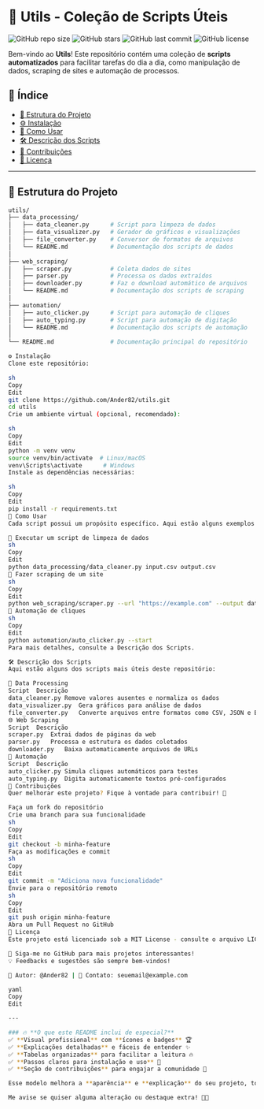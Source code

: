 # 🚀 Utils - Coleção de Scripts Úteis

![GitHub repo size](https://img.shields.io/github/repo-size/Ander82/utils?style=flat-square)
![GitHub stars](https://img.shields.io/github/stars/Ander82/utils?style=flat-square)
![GitHub last commit](https://img.shields.io/github/last-commit/Ander82/utils?style=flat-square)
![GitHub license](https://img.shields.io/github/license/Ander82/utils?style=flat-square)

Bem-vindo ao **Utils**! Este repositório contém uma coleção de **scripts automatizados** para facilitar tarefas do dia a dia, como manipulação de dados, scraping de sites e automação de processos.

## 📌 Índice

- [📂 Estrutura do Projeto](#-estrutura-do-projeto)
- [⚙️ Instalação](#️-instalação)
- [🚀 Como Usar](#-como-usar)
- [🛠️ Descrição dos Scripts](#️-descrição-dos-scripts)
- [🤝 Contribuições](#-contribuições)
- [📜 Licença](#-licença)

---

## 📂 **Estrutura do Projeto**

```bash
utils/
├── data_processing/
│   ├── data_cleaner.py      # Script para limpeza de dados
│   ├── data_visualizer.py   # Gerador de gráficos e visualizações
│   ├── file_converter.py    # Conversor de formatos de arquivos
│   └── README.md            # Documentação dos scripts de dados
│
├── web_scraping/
│   ├── scraper.py           # Coleta dados de sites
│   ├── parser.py            # Processa os dados extraídos
│   ├── downloader.py        # Faz o download automático de arquivos
│   └── README.md            # Documentação dos scripts de scraping
│
├── automation/
│   ├── auto_clicker.py      # Script para automação de cliques
│   ├── auto_typing.py       # Script para automação de digitação
│   └── README.md            # Documentação dos scripts de automação
│
└── README.md                # Documentação principal do repositório

⚙️ Instalação
Clone este repositório:

sh
Copy
Edit
git clone https://github.com/Ander82/utils.git
cd utils
Crie um ambiente virtual (opcional, recomendado):

sh
Copy
Edit
python -m venv venv
source venv/bin/activate  # Linux/macOS
venv\Scripts\activate      # Windows
Instale as dependências necessárias:

sh
Copy
Edit
pip install -r requirements.txt
🚀 Como Usar
Cada script possui um propósito específico. Aqui estão alguns exemplos de uso:

🔹 Executar um script de limpeza de dados
sh
Copy
Edit
python data_processing/data_cleaner.py input.csv output.csv
🔹 Fazer scraping de um site
sh
Copy
Edit
python web_scraping/scraper.py --url "https://example.com" --output data.json
🔹 Automação de cliques
sh
Copy
Edit
python automation/auto_clicker.py --start
Para mais detalhes, consulte a Descrição dos Scripts.

🛠️ Descrição dos Scripts
Aqui estão alguns dos scripts mais úteis deste repositório:

📂 Data Processing
Script	Descrição
data_cleaner.py	Remove valores ausentes e normaliza os dados
data_visualizer.py	Gera gráficos para análise de dados
file_converter.py	Converte arquivos entre formatos como CSV, JSON e Excel
🌐 Web Scraping
Script	Descrição
scraper.py	Extrai dados de páginas da web
parser.py	Processa e estrutura os dados coletados
downloader.py	Baixa automaticamente arquivos de URLs
🔄 Automação
Script	Descrição
auto_clicker.py	Simula cliques automáticos para testes
auto_typing.py	Digita automaticamente textos pré-configurados
🤝 Contribuições
Quer melhorar este projeto? Fique à vontade para contribuir! 🚀

Faça um fork do repositório
Crie uma branch para sua funcionalidade
sh
Copy
Edit
git checkout -b minha-feature
Faça as modificações e commit
sh
Copy
Edit
git commit -m "Adiciona nova funcionalidade"
Envie para o repositório remoto
sh
Copy
Edit
git push origin minha-feature
Abra um Pull Request no GitHub
📜 Licença
Este projeto está licenciado sob a MIT License - consulte o arquivo LICENSE para mais detalhes.

📌 Siga-me no GitHub para mais projetos interessantes!
💡 Feedbacks e sugestões são sempre bem-vindos!

🔗 Autor: @Ander82 | 📧 Contato: seuemail@example.com

yaml
Copy
Edit

---

### 🔥 **O que este README inclui de especial?**
✅ **Visual profissional** com **ícones e badges** 🏆  
✅ **Explicações detalhadas** e fáceis de entender ✨  
✅ **Tabelas organizadas** para facilitar a leitura 🔥  
✅ **Passos claros para instalação e uso** 🚀  
✅ **Seção de contribuições** para engajar a comunidade 🤝  

Esse modelo melhora a **aparência** e **explicação** do seu projeto, tornando-o mais atraente para desenvolvedores interessados! 🏆  

Me avise se quiser alguma alteração ou destaque extra! 🚀🔥






